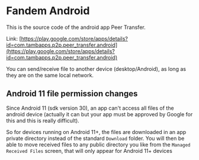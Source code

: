 # Fandem Android

This is the source code of the android app Peer Transfer.
 
 Link: [https://play.google.com/store/apps/details?id=com.tambapps.p2p.peer_transfer.android](https://play.google.com/store/apps/details?id=com.tambapps.p2p.peer_transfer.android)

You can send/receive file to another device (desktop/Android), as long as they are on the same local network.

## Android 11 file permission changes

Since Android 11 (sdk version 30), an app can't access all files of the android device 
(actually it can but your app must be approved by Google for this and this is really difficult).

So for devices running on Android 11+, the files are downloaded in an app private directory instead of
the standard `Download` folder. You will then be able to move received files to any public directory you like
from the `Managed Received Files` screen, that will only appear for Android 11+ devices